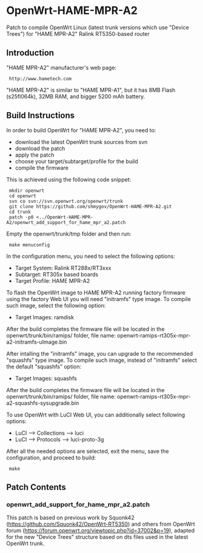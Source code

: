 OpenWrt-HAME-MPR-A2
==============

Patch to compile OpenWrt Linux (latest trunk versions which use "Device Trees") for "HAME MPR-A2" Ralink RT5350-based router

## Introduction

"HAME MPR-A2" manufacturer's web page:

     http://www.hametech.com

"HAME MPR-A2" is similar to "HAME MPR-A1", but it has 8MB Flash (s25fl064k), 32MB RAM, and bigger 5200 mAh battery.

## Build Instructions

In order to build OpenWrt for "HAME MPR-A2", you need to:
* download the latest OpenWrt trunk sources from svn
* download the patch
* apply the patch
* choose your target/subtarget/profile for the build
* compile the firmware

This is achieved using the following code snippet:

     mkdir openwrt
     cd openwrt
     svn co svn://svn.openwrt.org/openwrt/trunk
     git clone https://github.com/shmygov/OpenWrt-HAME-MPR-A2.git
     cd trunk
     patch -p0 <../OpenWrt-HAME-MPR-A2/openwrt_add_support_for_hame_mpr_a2.patch

Empty the openwrt/trunk/tmp folder and then run:

     make menuconfig

In the configuration menu, you need to select the following options:

* Target System: Ralink RT288x/RT3xxx
* Subtarget: RT305x based boards
* Target Profile: HAME MPR-A2

To flash the OpenWrt image to HAME MPR-A2 running factory firmware using the factory Web UI you will need "initramfs" type image.
To compile such image, select the following option:

* Target Images: ramdisk

After the build completes the firmware file will be located in the openwrt/trunk/bin/ramips/ folder, file name:
     openwrt-ramips-rt305x-mpr-a2-initramfs-uImage.bin

After intalling the "initramfs" image, you can upgrade to the recommended "squashfs" type image.
To compile such image, instead of "initramfs" select the default "squashfs" option:

* Target Images: squashfs

After the build completes the firmware file will be located in the openwrt/trunk/bin/ramips/ folder, file name:
     openwrt-ramips-rt305x-mpr-a2-squashfs-sysupgrade.bin

To use OpenWrt with LuCI Web UI, you can additionally select following options:

* LuCI --> Collections --> luci
* LuCI --> Protocols --> luci-proto-3g

After all the needed options are selected, exit the menu, save the configuration, and proceed to build:

     make

## Patch Contents

### openwrt_add_support_for_hame_mpr_a2.patch

This patch is based on previous work by Squonk42 (https://github.com/Squonk42/OpenWrt-RT5350) and others from OpenWrt forum (https://forum.openwrt.org/viewtopic.php?id=37002&p=19), adapted for the new "Device Trees" structure based on dts files used in the latest OpenWrt trunk.

